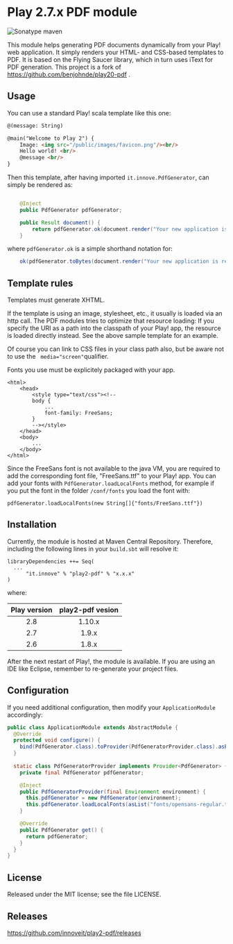 Play 2.7.x PDF module
===================
![Sonatype maven](https://img.shields.io/nexus/r/https/oss.sonatype.org/it.innove/play2-pdf.svg?style=flat)


This module helps generating PDF documents dynamically from your Play! web application.
It simply renders your HTML- and CSS-based templates to PDF.
It is based on the Flying Saucer library, which in turn uses iText for PDF generation.
This project is a fork of https://github.com/benjohnde/play20-pdf .

Usage
-----

You can use a standard Play! scala template like this one:
``` html
@(message: String)

@main("Welcome to Play 2") {
    Image: <img src="/public/images/favicon.png"/><br/>
    Hello world! <br/>
    @message <br/>
}
```

Then this template, after having imported ```it.innove.PdfGenerator```, can simply be rendered as:
``` java

	@Inject
	public PdfGenerator pdfGenerator;

	public Result document() {
		return pdfGenerator.ok(document.render("Your new application is ready."), "http://localhost:9000");
	}
```
where ```pdfGenerator.ok``` is a simple shorthand notation for:
``` java
	ok(pdfGenerator.toBytes(document.render("Your new application is ready."), "http://localhost:9000")).as("application/pdf")
```

Template rules
--------------

Templates must generate XHTML.

If the template is using an image, stylesheet, etc., it usually is loaded via an http call.
The PDF modules tries to optimize that resource loading:
If you specify the URI as a path into the classpath of your Play! app, the resource is loaded directly instead.
See the above sample template for an example.

Of course you can link to CSS files in your class path also, but be aware not to
use the ``` media="screen"```qualifier.

Fonts you use must be explicitely packaged with your app.
```
<html>
	<head>
		<style type="text/css"><!--
		body {
			...
			font-family: FreeSans;
		}
		--></style>
	</head>
	<body>
		...
	</body>
</html>
```
Since the FreeSans font is not available to the java VM, you are required to
add the corresponding font file, "FreeSans.ttf" to your Play! app.
You can add your fonts with ```PdfGenerator.loadLocalFonts``` method, for example if you put the font in the folder  ```/conf/fonts``` you load the font with:

```pdfGenerator.loadLocalFonts(new String[]{"fonts/FreeSans.ttf"})```

Installation
------------

Currently, the module is hosted at Maven Central Repository.
Therefore, including the following lines in your ```build.sbt``` will resolve it:
```
libraryDependencies ++= Seq(
  ...
      "it.innove" % "play2-pdf" % "x.x.x"
)
```
where:

| Play version  | play2-pdf vesion |
| :-----------: | :--------------: |
| 2.8           | 1.10.x           |
| 2.7           | 1.9.x            |
| 2.6           | 1.8.x            |

After the next restart of Play!, the module is available.
If you are using an IDE like Eclipse, remember to re-generate your project files.

Configuration
------------

If you need additional configuration, then modify your `ApplicationModule` accordingly:
``` java
public class ApplicationModule extends AbstractModule {
  @Override
  protected void configure() {
    bind(PdfGenerator.class).toProvider(PdfGeneratorProvider.class).asEagerSingleton();
  }
  
  static class PdfGeneratorProvider implements Provider<PdfGenerator> {
    private final PdfGenerator pdfGenerator;

    @Inject
    public PdfGeneratorProvider(final Environment environment) {
      this.pdfGenerator = new PdfGenerator(environment);
      this.pdfGenerator.loadLocalFonts(asList("fonts/opensans-regular.ttf"));
    }

    @Override
    public PdfGenerator get() {
      return pdfGenerator;
    }
  }
}
```

License
-------

Released under the MIT license; see the file LICENSE.

Releases
------------

https://github.com/innoveit/play2-pdf/releases
